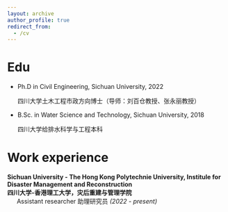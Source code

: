```yaml
---
layout: archive
author_profile: true
redirect_from:
  - /cv
---
```



# Edu

- Ph.D in Civil Engineering, Sichuan University, 2022

  四川大学土木工程市政方向博士（导师：刘百仓教授、张永丽教授）

- B.Sc. in Water Science and Technology, Sichuan University, 2018

  四川大学给排水科学与工程本科

# Work experience

<b>Sichuan University - The Hong Kong Polytechnie University, Institule for Disaster Management and Reconstruction<br/>四川大学-香港理工大学，灾后重建与管理学院</b><br/>&ensp; &ensp; Assistant researcher 助理研究员 <i>(2022 - present)</i>